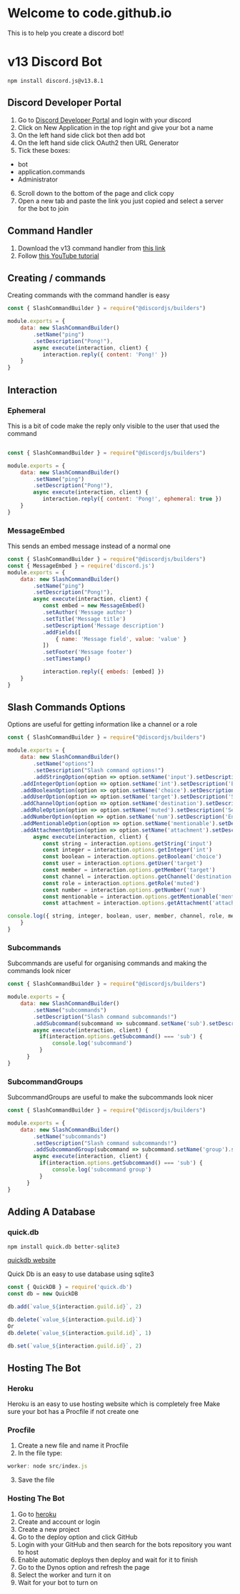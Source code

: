 # Welcome to code.github.io

This is to help you create a discord bot!

# v13 Discord Bot

```
npm install discord.js@v13.8.1

```
## Discord Developer Portal
1. Go to [Discord Developer Portal](https://discord.com/developers/applications) and login with your discord
2. Click on New Application in the top right and give your bot a name
3. On the left hand side click bot then add bot
4. On the left hand side click OAuth2 then URL Generator
5. Tick these boxes:
- bot
- application.commands
- Administrator
6. Scroll down to the bottom of the page and click copy
7. Open a new tab and paste the link you just copied and select a server for the bot to join

## Command Handler
1. Download the v13 command handler from [this link](https://cdn.discordapp.com/attachments/980962737926574083/982047171832594462/SlashCommand_Package_Discord.jsv13.zip)
2. Follow [this YouTube tutorial](https://www.youtube.com/watch?v=qceocw4kf7c)

## Creating / commands
Creating commands with the command handler is easy

```js
const { SlashCommandBuilder } = require("@discordjs/builders")

module.exports = {
    data: new SlashCommandBuilder()
        .setName("ping")
        .setDescription("Pong!"),
        async execute(interaction, client) {
           interaction.reply({ content: 'Pong!' })
    }
}
```
## Interaction
### Ephemeral
This is a bit of code make the reply only visible to the user that used the command

```js

const { SlashCommandBuilder } = require("@discordjs/builders")

module.exports = {
    data: new SlashCommandBuilder()
        .setName("ping")
        .setDescription("Pong!"),
        async execute(interaction, client) {
           interaction.reply({ content: 'Pong!', ephemeral: true })
    }
}
```
### MessageEmbed
This sends an embed message instead of a normal one
```js
const { SlashCommandBuilder } = require("@discordjs/builders")
const { MessageEmbed } = require('discord.js')
module.exports = {
    data: new SlashCommandBuilder()
        .setName("ping")
        .setDescription("Pong!"),
        async execute(interaction, client) {
           const embed = new MessageEmbed()
           .setAuthor('Message author')
           .setTitle('Message title')
           .setDescription('Message description')
           .addFields([
               { name: 'Message field', value: 'value' }
           ])
           .setFooter('Message footer')
           .setTimestamp()

           interaction.reply({ embeds: [embed] })
    }
}
```
## Slash Commands Options
Options are useful for getting information like a channel or a role

```js
const { SlashCommandBuilder } = require("@discordjs/builders")

module.exports = {
    data: new SlashCommandBuilder()
        .setName("options")
        .setDescription("Slash command options!")
        .addStringOption(option => option.setName('input').setDescription('Enter a string'))
	.addIntegerOption(option => option.setName('int').setDescription('Enter an integer'))
	.addBooleanOption(option => option.setName('choice').setDescription('Select a boolean'))
	.addUserOption(option => option.setName('target').setDescription('Select a user'))
	.addChannelOption(option => option.setName('destination').setDescription('Select a channel'))
	.addRoleOption(option => option.setName('muted').setDescription('Select a role'))
	.addNumberOption(option => option.setName('num').setDescription('Enter a number'))
	.addMentionableOption(option => option.setName('mentionable').setDescription('Mention something'))
	.addAttachmentOption(option => option.setName('attachment').setDescription('Attach something')),
        async execute(interaction, client) {
           const string = interaction.options.getString('input')
           const integer = interaction.options.getInteger('int')
           const boolean = interaction.options.getBoolean('choice')
           const user = interaction.options.getUser('target')
           const member = interaction.options.getMember('target')
           const channel = interaction.options.getChannel('destination')
           const role = interaction.options.getRole('muted')
           const number = interaction.options.getNumber('num')
           const mentionable = interaction.options.getMentionable('mentionable')
           const attachment = interaction.options.getAttachment('attachment')

console.log({ string, integer, boolean, user, member, channel, role, mentionable, attachment, number });
    }
}
```
### Subcommands
Subcommands are useful for organising commands and making the commands look nicer
```js
const { SlashCommandBuilder } = require("@discordjs/builders")

module.exports = {
    data: new SlashCommandBuilder()
        .setName("subcommands")
        .setDescription("Slash command subcommands!")
        .addSubcommand(subcommand => subcommand.setName('sub').setDescription('A subcommand')),
        async execute(interaction, client) {
          if(interaction.options.getSubcommand() === 'sub') {
              console.log('subcommand')
          }
      }
}
```
### SubcommandGroups
SubcommandGroups are useful to make the subcommands look nicer
```js
const { SlashCommandBuilder } = require("@discordjs/builders")

module.exports = {
    data: new SlashCommandBuilder()
        .setName("subcommands")
        .setDescription("Slash command subcommands!")
        .addSubcommandGroup(subcommand => subcommand.setName('group').setDescription('a subcommand group').addSubcommand(subcommand => subcommand.setName('sub').setDescription('A subcommand'))),
        async execute(interaction, client) {
          if(interaction.options.getSubcommand() === 'sub') {
              console.log('subcommand group')
          }
      }
}
```

## Adding A Database
### quick.db
```
npm install quick.db better-sqlite3
```
[quickdb website](https://quickdb.js.org/)

Quick Db is an easy to use database using sqlite3
```js
const { QuickDB } = require('quick.db')
const db = new QuickDB
```
```js
db.add(`value_${interaction.guild.id}`, 2)
```
```js
db.delete(`value_${interaction.guild.id}`)
Or
db.delete(`value_${interaction.guild.id}`, 1)
```
```js
db.set(`value_${interaction.guild.id}`, 2)
```
## Hosting The Bot

### Heroku
Heroku is an easy to use hosting website which is completely free
Make sure your bot has a Procfile if not create one

### Procfile
1. Create a new file and name it Procfile
2. In the file type:
```js
worker: node src/index.js
```
3. Save the file

### Hosting The Bot
1. Go to [heroku](https://id.heroku.com/login)
2. Create and account or login
3. Create a new project
4. Go to the deploy option and click GitHub 
5. Login with your GitHub and then search for the bots repository you want to host
6. Enable automatic deploys then deploy and wait for it to finish
7. Go to the Dynos option and refresh the page
8. Select the worker and turn it on
9. Wait for your bot to turn on
